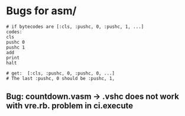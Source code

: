 # Bugs for asm/


```
# if bytecodes are [:cls, :pushc, 0, :pushc, 1, ...]
codes:
cls
pushc 0
pushc 1
add
print
halt

# get:  [:cls, :pushc, 0, :pushc, 0, ...]
# The last :pushc, 0 should be :pushc, 1,
```

## Bug: countdown.vasm -> .vshc does not work with vre.rb. problem in ci.execute 


